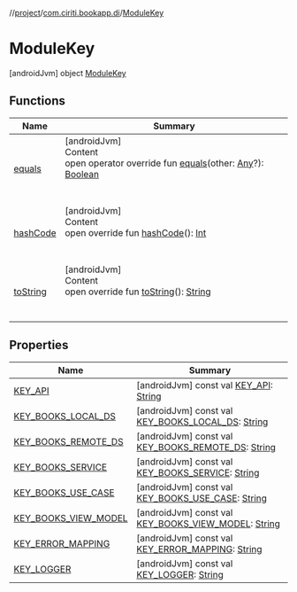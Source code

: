 //[project](../../index.md)/[com.ciriti.bookapp.di](../index.md)/[ModuleKey](index.md)



# ModuleKey  
 [androidJvm] object [ModuleKey](index.md)   


## Functions  
  
|  Name|  Summary| 
|---|---|
| [equals](https://kotlinlang.org/api/latest/jvm/stdlib/kotlin/-any/equals.html)| [androidJvm]  <br>Content  <br>open operator override fun [equals](https://kotlinlang.org/api/latest/jvm/stdlib/kotlin/-any/equals.html)(other: [Any](https://kotlinlang.org/api/latest/jvm/stdlib/kotlin/-any/index.html)?): [Boolean](https://kotlinlang.org/api/latest/jvm/stdlib/kotlin/-boolean/index.html)  <br><br><br>
| [hashCode](https://kotlinlang.org/api/latest/jvm/stdlib/kotlin/-any/hash-code.html)| [androidJvm]  <br>Content  <br>open override fun [hashCode](https://kotlinlang.org/api/latest/jvm/stdlib/kotlin/-any/hash-code.html)(): [Int](https://kotlinlang.org/api/latest/jvm/stdlib/kotlin/-int/index.html)  <br><br><br>
| [toString](https://kotlinlang.org/api/latest/jvm/stdlib/kotlin/-any/to-string.html)| [androidJvm]  <br>Content  <br>open override fun [toString](https://kotlinlang.org/api/latest/jvm/stdlib/kotlin/-any/to-string.html)(): [String](https://kotlinlang.org/api/latest/jvm/stdlib/kotlin/-string/index.html)  <br><br><br>


## Properties  
  
|  Name|  Summary| 
|---|---|
| [KEY_API](index.md#com.ciriti.bookapp.di/ModuleKey/KEY_API/#/PointingToDeclaration/)|  [androidJvm] const val [KEY_API](index.md#com.ciriti.bookapp.di/ModuleKey/KEY_API/#/PointingToDeclaration/): [String](https://kotlinlang.org/api/latest/jvm/stdlib/kotlin/-string/index.html)   <br>
| [KEY_BOOKS_LOCAL_DS](index.md#com.ciriti.bookapp.di/ModuleKey/KEY_BOOKS_LOCAL_DS/#/PointingToDeclaration/)|  [androidJvm] const val [KEY_BOOKS_LOCAL_DS](index.md#com.ciriti.bookapp.di/ModuleKey/KEY_BOOKS_LOCAL_DS/#/PointingToDeclaration/): [String](https://kotlinlang.org/api/latest/jvm/stdlib/kotlin/-string/index.html)   <br>
| [KEY_BOOKS_REMOTE_DS](index.md#com.ciriti.bookapp.di/ModuleKey/KEY_BOOKS_REMOTE_DS/#/PointingToDeclaration/)|  [androidJvm] const val [KEY_BOOKS_REMOTE_DS](index.md#com.ciriti.bookapp.di/ModuleKey/KEY_BOOKS_REMOTE_DS/#/PointingToDeclaration/): [String](https://kotlinlang.org/api/latest/jvm/stdlib/kotlin/-string/index.html)   <br>
| [KEY_BOOKS_SERVICE](index.md#com.ciriti.bookapp.di/ModuleKey/KEY_BOOKS_SERVICE/#/PointingToDeclaration/)|  [androidJvm] const val [KEY_BOOKS_SERVICE](index.md#com.ciriti.bookapp.di/ModuleKey/KEY_BOOKS_SERVICE/#/PointingToDeclaration/): [String](https://kotlinlang.org/api/latest/jvm/stdlib/kotlin/-string/index.html)   <br>
| [KEY_BOOKS_USE_CASE](index.md#com.ciriti.bookapp.di/ModuleKey/KEY_BOOKS_USE_CASE/#/PointingToDeclaration/)|  [androidJvm] const val [KEY_BOOKS_USE_CASE](index.md#com.ciriti.bookapp.di/ModuleKey/KEY_BOOKS_USE_CASE/#/PointingToDeclaration/): [String](https://kotlinlang.org/api/latest/jvm/stdlib/kotlin/-string/index.html)   <br>
| [KEY_BOOKS_VIEW_MODEL](index.md#com.ciriti.bookapp.di/ModuleKey/KEY_BOOKS_VIEW_MODEL/#/PointingToDeclaration/)|  [androidJvm] const val [KEY_BOOKS_VIEW_MODEL](index.md#com.ciriti.bookapp.di/ModuleKey/KEY_BOOKS_VIEW_MODEL/#/PointingToDeclaration/): [String](https://kotlinlang.org/api/latest/jvm/stdlib/kotlin/-string/index.html)   <br>
| [KEY_ERROR_MAPPING](index.md#com.ciriti.bookapp.di/ModuleKey/KEY_ERROR_MAPPING/#/PointingToDeclaration/)|  [androidJvm] const val [KEY_ERROR_MAPPING](index.md#com.ciriti.bookapp.di/ModuleKey/KEY_ERROR_MAPPING/#/PointingToDeclaration/): [String](https://kotlinlang.org/api/latest/jvm/stdlib/kotlin/-string/index.html)   <br>
| [KEY_LOGGER](index.md#com.ciriti.bookapp.di/ModuleKey/KEY_LOGGER/#/PointingToDeclaration/)|  [androidJvm] const val [KEY_LOGGER](index.md#com.ciriti.bookapp.di/ModuleKey/KEY_LOGGER/#/PointingToDeclaration/): [String](https://kotlinlang.org/api/latest/jvm/stdlib/kotlin/-string/index.html)   <br>

